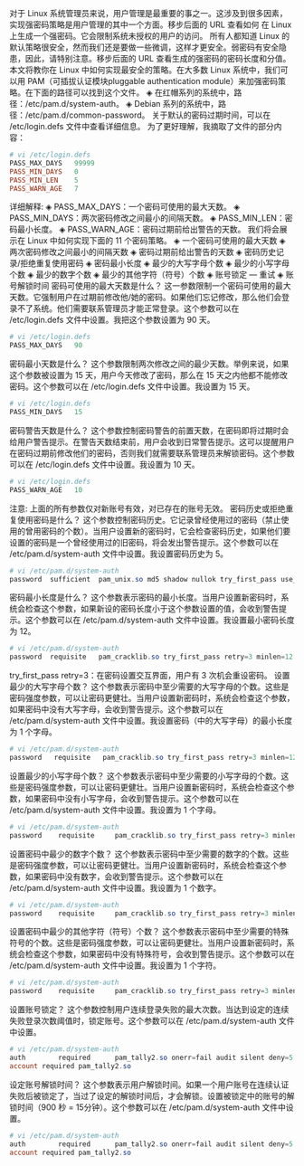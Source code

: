  对于 Linux 系统管理员来说，用户管理是最重要的事之一。这涉及到很多因素，实现强密码策略是用户管理的其中一个方面。移步后面的 URL 查看如何 在 Linux 上生成一个强密码。它会限制系统未授权的用户的访问。
所有人都知道 Linux 的默认策略很安全，然而我们还是要做一些微调，这样才更安全。弱密码有安全隐患，因此，请特别注意。移步后面的 URL 查看生成的强密码的密码长度和分值。本文将教你在 Linux 中如何实现最安全的策略。在大多数 Linux 系统中，我们可以用 PAM（可插拔认证模块pluggable authentication module）来加强密码策略。在下面的路径可以找到这个文件。
◈ 在红帽系列的系统中，路径：/etc/pam.d/system-auth。
◈ Debian 系列的系统中，路径：/etc/pam.d/common-password。
关于默认的密码过期时间，可以在 /etc/login.defs 文件中查看详细信息。
为了更好理解，我摘取了文件的部分内容：

```powershell
# vi /etc/login.defs
PASS_MAX_DAYS   99999
PASS_MIN_DAYS   0
PASS_MIN_LEN    5
PASS_WARN_AGE   7
```

详细解释:
◈ PASS_MAX_DAYS：一个密码可使用的最大天数。
◈ PASS_MIN_DAYS：两次密码修改之间最小的间隔天数。
◈ PASS_MIN_LEN：密码最小长度。
◈ PASS_WARN_AGE：密码过期前给出警告的天数。
我们将会展示在 Linux 中如何实现下面的 11 个密码策略。
◈ 一个密码可使用的最大天数
◈ 两次密码修改之间最小的间隔天数
◈ 密码过期前给出警告的天数
◈ 密码历史记录/拒绝重复使用密码
◈ 密码最小长度
◈ 最少的大写字母个数
◈ 最少的小写字母个数
◈ 最少的数字个数
◈ 最少的其他字符（符号）个数
◈ 账号锁定 — 重试
◈ 账号解锁时间
密码可使用的最大天数是什么？
这一参数限制一个密码可使用的最大天数。它强制用户在过期前修改他/她的密码。如果他们忘记修改，那么他们会登录不了系统。他们需要联系管理员才能正常登录。这个参数可以在 /etc/login.defs 文件中设置。我把这个参数设置为 90 天。

```powershell
# vi /etc/login.defs
PASS_MAX_DAYS   90
```

密码最小天数是什么？
这个参数限制两次修改之间的最少天数。举例来说，如果这个参数被设置为 15 天，用户今天修改了密码，那么在 15 天之内他都不能修改密码。这个参数可以在 /etc/login.defs 文件中设置。我设置为 15 天。

```powershell
# vi /etc/login.defs
PASS_MIN_DAYS   15
```

密码警告天数是什么？
这个参数控制密码警告的前置天数，在密码即将过期时会给用户警告提示。在警告天数结束前，用户会收到日常警告提示。这可以提醒用户在密码过期前修改他们的密码，否则我们就需要联系管理员来解锁密码。这个参数可以在 /etc/login.defs 文件中设置。我设置为 10 天。

```powershell
# vi /etc/login.defs
PASS_WARN_AGE   10
```

注意: 上面的所有参数仅对新账号有效，对已存在的账号无效。
密码历史或拒绝重复使用密码是什么？
这个参数控制密码历史。它记录曾经使用过的密码（禁止使用的曾用密码的个数）。当用户设置新的密码时，它会检查密码历史，如果他们要设置的密码是一个曾经使用过的旧密码，将会发出警告提示。这个参数可以在 /etc/pam.d/system-auth 文件中设置。我设置密码历史为 5。

```powershell
# vi /etc/pam.d/system-auth
password  sufficient  pam_unix.so md5 shadow nullok try_first_pass use_authtok remember=5
```

密码最小长度是什么？
这个参数表示密码的最小长度。当用户设置新密码时，系统会检查这个参数，如果新设的密码长度小于这个参数设置的值，会收到警告提示。这个参数可以在 /etc/pam.d/system-auth 文件中设置。我设置最小密码长度为 12。

```powershell
# vi /etc/pam.d/system-auth
password  requisite   pam_cracklib.so try_first_pass retry=3 minlen=12
```

try_first_pass retry=3：在密码设置交互界面，用户有 3 次机会重设密码。
设置最少的大写字母个数？
这个参数表示密码中至少需要的大写字母的个数。这些是密码强度参数，可以让密码更健壮。当用户设置新密码时，系统会检查这个参数，如果密码中没有大写字母，会收到警告提示。这个参数可以在 /etc/pam.d/system-auth 文件中设置。我设置密码（中的大写字母）的最小长度为 1 个字母。

```powershell
# vi /etc/pam.d/system-auth
password   requisite   pam_cracklib.so try_first_pass retry=3 minlen=12 ucredit=-1
```

设置最少的小写字母个数？
这个参数表示密码中至少需要的小写字母的个数。这些是密码强度参数，可以让密码更健壮。当用户设置新密码时，系统会检查这个参数，如果密码中没有小写字母，会收到警告提示。这个参数可以在 /etc/pam.d/system-auth 文件中设置。我设置为 1 个字母。

```powershell
# vi /etc/pam.d/system-auth
password    requisite     pam_cracklib.so try_first_pass retry=3 minlen=12 lcredit=-1
```

设置密码中最少的数字个数？
这个参数表示密码中至少需要的数字的个数。这些是密码强度参数，可以让密码更健壮。当用户设置新密码时，系统会检查这个参数，如果密码中没有数字，会收到警告提示。这个参数可以在 /etc/pam.d/system-auth 文件中设置。我设置为 1 个数字。

```powershell
# vi /etc/pam.d/system-auth
password    requisite     pam_cracklib.so try_first_pass retry=3 minlen=12 dcredit=-1
```

设置密码中最少的其他字符（符号）个数？
这个参数表示密码中至少需要的特殊符号的个数。这些是密码强度参数，可以让密码更健壮。当用户设置新密码时，系统会检查这个参数，如果密码中没有特殊符号，会收到警告提示。这个参数可以在 /etc/pam.d/system-auth 文件中设置。我设置为 1 个字符。

```powershell
# vi /etc/pam.d/system-auth
password    requisite     pam_cracklib.so try_first_pass retry=3 minlen=12 ocredit=-1
```

设置账号锁定？
这个参数控制用户连续登录失败的最大次数。当达到设定的连续失败登录次数阈值时，锁定账号。这个参数可以在 /etc/pam.d/system-auth 文件中设置。

```powershell
# vi /etc/pam.d/system-auth
auth        required      pam_tally2.so onerr=fail audit silent deny=5
account required pam_tally2.so
```

设定账号解锁时间？
这个参数表示用户解锁时间。如果一个用户账号在连续认证失败后被锁定了，当过了设定的解锁时间后，才会解锁。设置被锁定中的账号的解锁时间（900 秒 = 15分钟）。这个参数可以在 /etc/pam.d/system-auth 文件中设置。

```powershell
# vi /etc/pam.d/system-auth
auth        required      pam_tally2.so onerr=fail audit silent deny=5 unlock_time=900
account required pam_tally2.so
```

